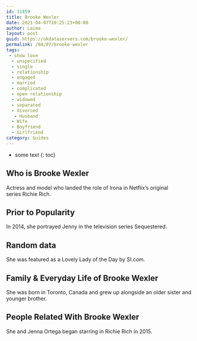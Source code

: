 ```yaml
---
id: 11859
title: Brooke Wexler
date: 2021-04-07T10:25:23+00:00
author: Laima
layout: post
guid: https://ukdataservers.com/brooke-wexler/
permalink: /04/07/brooke-wexler
tags:
 - show love
  - unspecified
  - single
  - relationship
  - engaged
  - married
  - complicated
  - open relationship
  - widowed
  - separated
  - divorced
   - Husband
  - Wife
  - Boyfriend
  - Girlfriend
category: Guides
---
```


* some text
{: toc}


## Who is Brooke Wexler
                  
                  
                  
Actress and model who landed the role of Irona in Netflix&#8217;s original series Richie Rich.  
                  
              
            
              
            
                
                
                
## Prior to Popularity
                  
                  
                  
In 2014, she portrayed Jenny in the television series Sequestered. 
                  
              
            
              
            
                
                
                
## Random data
                  
                  
                  
She was featured as a Lovely Lady of the Day by SI.com. 
                  
              
            
              
            
                
                
                
## Family & Everyday Life of Brooke Wexler
                  
                  
                  
She was born in Toronto, Canada and grew up alongside an older sister and younger brother.
                  
              
            
              
            
                
                
                
## People Related With Brooke Wexler
                  
                  
                  
She and Jenna Ortega began starring in Richie Rich in 2015. 
                  
              
            
              
            
                
              
            
              
              
            
            
              
            
          
          
          